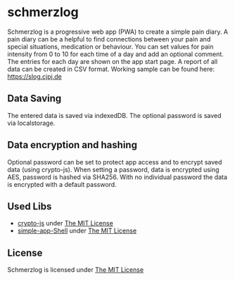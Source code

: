 # schmerzlog
Schmerzlog is a progressive web app (PWA) to create a simple pain diary.
A pain diary can be a helpful to find connections between your pain and special situations, medication or behaviour.
You can set values for pain intensity from 0 to 10 for each time of a day and add an optional comment.
The entries for each day are shown on the app start page. 
A report of all data can be created in CSV format.
Working sample can be found here: https://slog.cjpj.de

## Data Saving
The entered data is saved via indexedDB. 
The optional password is saved via localstorage.

## Data encryption and hashing
Optional password can be set to protect app access and to encrypt saved data (using crypto-js).
When setting a password, data is encrypted using AES, password is hashed via SHA256.
With no individual password the data is encrypted with a default password.

## Used Libs
- [crypto-js](https://github.com/brix/crypto-js) under [The MIT License](https://github.com/brix/crypto-js/blob/develop/LICENSE)
- [simple-app-Shell](https://github.com/cjpjwa/simple-app-shell) under [The MIT License](https://github.com/cjpjwa/simple-app-shell/blob/master/LICENSE)

## License
Schmerzlog is licensed under [The MIT License](https://github.com/cjpjwa/schmerzlog/blob/master/LICENSE)

